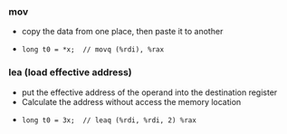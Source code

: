### mov
  - copy the data from one place, then paste it to another
  - ````
    long t0 = *x;  // movq (%rdi), %rax
    ````

### lea (load effective address)
  - put the effective address of the operand into the destination register
  - Calculate the address without access the memory location
  - ````
    long t0 = 3x;  // leaq (%rdi, %rdi, 2) %rax
    ````
    
